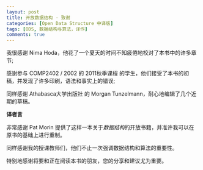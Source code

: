 ```yaml
---
layout: post
title: 开放数据结构 · 致谢
categories: [Open Data Structure 中译版]
tags: [ODS, 数据结构与算法，译作]
comments: true
---
```


我很感谢 Nima Hoda，他花了一个夏天的时间不知疲倦地校对了本书中的许多章节;

感谢参与 COMP2402 / 2002 的 2011秋季课程 的学生，他们接受了本书的初稿，并发现了许多印刷，语法和事实上的错误; 

同样感谢 Athabasca大学出版社 的 Morgan Tunzelmann，耐心地编辑了几个近期的草稿。


**译者言**

非常感谢 Pat Morin 提供了这样一本关于*数据结构*的开放书籍，并准许我可以在原书的基础上进行重制。

同样感谢我的授课教师们，他们不止一次强调数据结构和算法的重要性。

特别地感谢将要和正在阅读本书的朋友，您的分享和建议尤为重要。